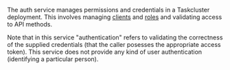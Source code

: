 
The auth service manages permissions and credentials in a Taskcluster deployment.
This involves managing [clients](/docs/reference/platform/auth/clients) and [roles](/docs/reference/platform/auth/roles) and validating access to API methods.

Note that in this service "authentication" refers to validating the correctness of the supplied credentials (that the caller posesses the appropriate access token).
This service does not provide any kind of user authentication (identifying a particular person).

